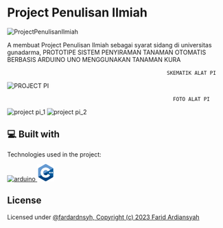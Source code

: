 # Project Penulisan Ilmiah
![ProjectPenulisanIlmiah](https://socialify.git.ci/fardardnsyh/ProjectPenulisanIlmiah/image?language=1&owner=1&name=1&stargazers=1&theme=Light)
<p id="description">A membuat Project Penulisan Ilmiah sebagai syarat sidang di universitas gunadarma, PROTOTIPE SISTEM PENYIRAMAN TANAMAN OTOMATIS BERBASIS ARDUINO UNO MENGGUNAKAN TANAMAN KURA

                                                        SKEMATIK ALAT PI 
![PROJECT PI](https://github.com/fardardnsyh/ProjectPenulisanIlmiah/assets/145440594/555d5346-aa8d-4303-9763-92ee8fd77a34)

                                                          FOTO ALAT PI
![project pi_1](https://github.com/fardardnsyh/ProjectPenulisanIlmiah/assets/145440594/ccd97d32-b4cc-453f-b281-94f1087ff4a0)
![project pi_2](https://github.com/fardardnsyh/ProjectPenulisanIlmiah/assets/145440594/8ef60b85-9f41-42be-a95e-20001505db6d)

<h2>💻 Built with</h2>
Technologies used in the project:
<p align="left"> <a href="https://www.arduino.cc/" target="blank" rel="noreferrer"> <img src="https://cdn.worldvectorlogo.com/logos/arduino-1.svg" alt="arduino" width="40" height="40"/> </a> <a 
href="https://www.w3schools.com/cpp/" target="_blank" rel="noreferrer"> <img src="https://raw.githubusercontent.com/devicons/devicon/master/icons/cplusplus/cplusplus-original.svg" alt="cplusplus" width="40" height="40"/> </a> </p>

## License
Licensed under [@fardardnsyh, Copyright (c) 2023 Farid Ardiansyah](./LICENSE)
